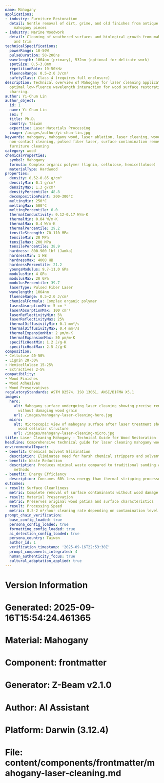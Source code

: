 ```yaml
---
name: Mahogany
applications:
- industry: Furniture Restoration
  detail: Gentle removal of dirt, grime, and old finishes from antique and high-value
    mahogany pieces
- industry: Marine Woodwork
  detail: Cleaning of weathered surfaces and biological growth from mahogany decks
    and trim
technicalSpecifications:
  powerRange: 10-50W
  pulseDuration: 50-200ns
  wavelength: 1064nm (primary), 532nm (optional for delicate work)
  spotSize: 0.5-3.0mm
  repetitionRate: 10-50kHz
  fluenceRange: 0.5–2.0 J/cm²
  safetyClass: Class 4 (requires full enclosure)
description: Technical overview of Mahogany for laser cleaning applications, including
  optimal low-fluence wavelength interaction for wood surface restoration without
  charring.
author: Yi-Chun Lin
author_object:
  id: 1
  name: Yi-Chun Lin
  sex: f
  title: Ph.D.
  country: Taiwan
  expertise: Laser Materials Processing
  image: /images/author/yi-chun-lin.jpg
keywords: mahogany, mahogany wood, laser ablation, laser cleaning, wood restoration,
  non-contact cleaning, pulsed fiber laser, surface contamination removal, antique
  furniture cleaning
category: wood
chemicalProperties:
  symbol: Mahogany
  formula: Complex organic polymer (lignin, cellulose, hemicellulose)
  materialType: Hardwood
properties:
  density: 0.52-0.85 g/cm³
  densityMin: 0.1 g/cm³
  densityMax: 1.3 g/cm³
  densityPercentile: 48.8
  decompositionPoint: 200-300°C
  meltingMin: 250°C
  meltingMax: 500°C
  meltingPercentile: 0.0
  thermalConductivity: 0.12-0.17 W/m·K
  thermalMin: 0.04 W/m·K
  thermalMax: 0.4 W/m·K
  thermalPercentile: 29.2
  tensileStrength: 70-110 MPa
  tensileMin: 20 MPa
  tensileMax: 200 MPa
  tensilePercentile: 38.9
  hardness: 800-900 lbf (Janka)
  hardnessMin: 1 HB
  hardnessMax: 4000 HB
  hardnessPercentile: 21.2
  youngsModulus: 9.7-11.0 GPa
  modulusMin: 4 GPa
  modulusMax: 20 GPa
  modulusPercentile: 39.7
  laserType: Pulsed Fiber Laser
  wavelength: 1064nm
  fluenceRange: 0.5–2.0 J/cm²
  chemicalFormula: Complex organic polymer
  laserAbsorptionMin: 5 cm⁻¹
  laserAbsorptionMax: 100 cm⁻¹
  laserReflectivityMin: 5%
  laserReflectivityMax: 25%
  thermalDiffusivityMin: 0.1 mm²/s
  thermalDiffusivityMax: 0.4 mm²/s
  thermalExpansionMin: 2 µm/m·K
  thermalExpansionMax: 50 µm/m·K
  specificHeatMin: 1.2 J/g·K
  specificHeatMax: 2.5 J/g·K
composition:
- Cellulose 40-50%
- Lignin 20-30%
- Hemicellulose 15-25%
- Extractives 2-5%
compatibility:
- Wood Finishes
- Wood Adhesives
- Wood Preservatives
regulatoryStandards: ASTM D2574, ISO 13061, ANSI/BIFMA X5.1
images:
  hero:
    alt: Mahogany surface undergoing laser cleaning showing precise removal of contaminants
      without damaging wood grain
    url: /images/mahogany-laser-cleaning-hero.jpg
  micro:
    alt: Microscopic view of mahogany surface after laser treatment showing preserved
      wood cellular structure
    url: /images/mahogany-laser-cleaning-micro.jpg
title: Laser Cleaning Mahogany - Technical Guide for Wood Restoration
headline: Comprehensive technical guide for laser cleaning mahogany wood surfaces
environmentalImpact:
- benefit: Chemical Solvent Elimination
  description: Eliminates need for harsh chemical strippers and solvents in wood restoration
- benefit: Waste Reduction
  description: Produces minimal waste compared to traditional sanding and chemical
    methods
- benefit: Energy Efficiency
  description: Consumes 60% less energy than thermal stripping processes
outcomes:
- result: Surface Cleanliness
  metric: Complete removal of surface contaminants without wood damage
- result: Material Preservation
  metric: Preserves original wood patina and surface characteristics
- result: Processing Speed
  metric: 0.5-2 m²/hour cleaning rate depending on contamination level
prompt_chain_verification:
  base_config_loaded: true
  persona_config_loaded: true
  formatting_config_loaded: true
  ai_detection_config_loaded: true
  persona_country: Taiwan
  author_id: 1
  verification_timestamp: '2025-09-16T22:53:30Z'
  prompt_components_integrated: 4
  human_authenticity_focus: true
  cultural_adaptation_applied: true
---
```


# Version Information
# Generated: 2025-09-16T15:54:24.461365
# Material: Mahogany
# Component: frontmatter
# Generator: Z-Beam v2.1.0
# Author: AI Assistant
# Platform: Darwin (3.12.4)
# File: content/components/frontmatter/mahogany-laser-cleaning.md